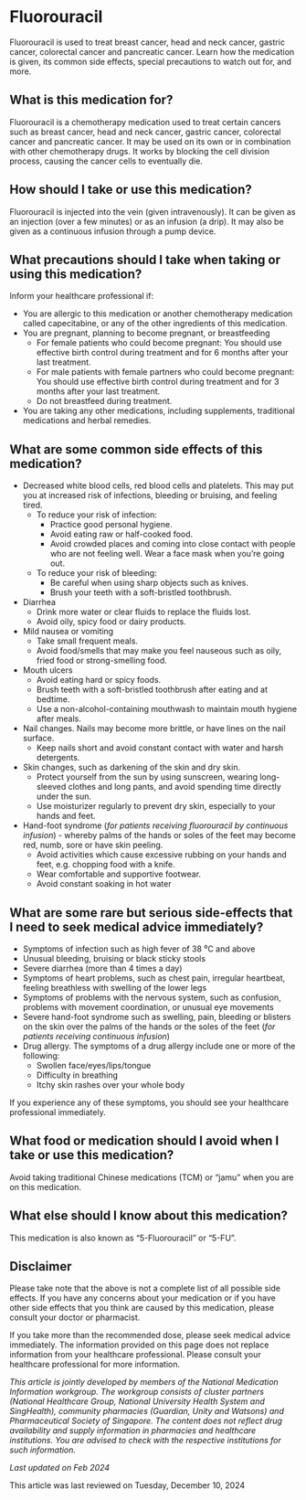 # Fluorouracil

Fluorouracil is used to treat breast cancer, head and neck cancer, gastric cancer, colorectal cancer and pancreatic cancer. Learn how the medication is given, its common side effects, special precautions to watch out for, and more.

What is this medication for?
----------------------------

Fluorouracil is a chemotherapy medication used to treat certain cancers such as breast cancer, head and neck cancer, gastric cancer, colorectal cancer and pancreatic cancer. It may be used on its own or in combination with other chemotherapy drugs. It works by blocking the cell division process, causing the cancer cells to eventually die.

How should I take or use this medication?
-----------------------------------------

Fluorouracil is injected into the vein (given intravenously). It can be given as an injection (over a few minutes) or as an infusion (a drip). It may also be given as a continuous infusion through a pump device.

What precautions should I take when taking or using this medication?
--------------------------------------------------------------------

Inform your healthcare professional if:

* You are allergic to this medication or another chemotherapy medication called capecitabine, or any of the other ingredients of this medication.
* You are pregnant, planning to become pregnant, or breastfeeding
  + For female patients who could become pregnant: You should use effective birth control during treatment and for 6 months after your last treatment.
  + For male patients with female partners who could become pregnant: You should use effective birth control during treatment and for 3 months after your last treatment.
  + Do not breastfeed during treatment.
* You are taking any other medications, including supplements, traditional medications and herbal remedies.

What are some common side effects of this medication?
-----------------------------------------------------

* Decreased white blood cells, red blood cells and platelets. This may put you at increased risk of infections, bleeding or bruising, and feeling tired. 
  + To reduce your risk of infection:
    - Practice good personal hygiene.
    - Avoid eating raw or half-cooked food.
    - Avoid crowded places and coming into close contact with people who are not feeling well. Wear a face mask when you’re going out.
  + To reduce your risk of bleeding:
    - Be careful when using sharp objects such as knives.
    - Brush your teeth with a soft-bristled toothbrush.
* Diarrhea
  + Drink more water or clear fluids to replace the fluids lost.
  + Avoid oily, spicy food or dairy products.
* Mild nausea or vomiting
  + Take small frequent meals.
  + Avoid food/smells that may make you feel nauseous such as oily, fried food or strong-smelling food.
* Mouth ulcers
  + Avoid eating hard or spicy foods.
  + Brush teeth with a soft-bristled toothbrush after eating and at bedtime.
  + Use a non-alcohol-containing mouthwash to maintain mouth hygiene after meals.
* Nail changes. Nails may become more brittle, or have lines on the nail surface.
  + Keep nails short and avoid constant contact with water and harsh detergents.
* Skin changes, such as darkening of the skin and dry skin. 
  + Protect yourself from the sun by using sunscreen, wearing long-sleeved clothes and long pants, and avoid spending time directly under the sun.
  + Use moisturizer regularly to prevent dry skin, especially to your hands and feet.
* Hand-foot syndrome (*for patients receiving fluorouracil by continuous infusion*) - whereby palms of the hands or soles of the feet may become red, numb, sore or have skin peeling.
  + Avoid activities which cause excessive rubbing on your hands and feet, e.g. chopping food with a knife.
  + Wear comfortable and supportive footwear.
  + Avoid constant soaking in hot water

What are some rare but serious side-effects that I need to seek medical advice immediately?
-------------------------------------------------------------------------------------------

* Symptoms of infection such as high fever of 38 ⁰C and above
* Unusual bleeding, bruising or black sticky stools
* Severe diarrhea (more than 4 times a day)
* Symptoms of heart problems, such as chest pain, irregular heartbeat, feeling breathless with swelling of the lower legs
* Symptoms of problems with the nervous system, such as confusion, problems with movement coordination, or unusual eye movements
* Severe hand-foot syndrome such as swelling, pain, bleeding or blisters on the skin over the palms of the hands or the soles of the feet (*for patients receiving continuous infusion*)
* Drug allergy. The symptoms of a drug allergy include one or more of the following:
  + Swollen face/eyes/lips/tongue
  + Difficulty in breathing
  + Itchy skin rashes over your whole body

If you experience any of these symptoms, you should see your healthcare professional immediately.

What food or medication should I avoid when I take or use this medication?
--------------------------------------------------------------------------

Avoid taking traditional Chinese medications (TCM) or “jamu” when you are on this medication.

What else should I know about this medication?
----------------------------------------------

This medication is also known as “5-Fluorouracil” or “5-FU”.

Disclaimer
----------

Please take note that the above is not a complete list of all possible side effects. If you have any concerns about your medication or if you have other side effects that you think are caused by this medication, please consult your doctor or pharmacist.

If you take more than the recommended dose, please seek medical advice immediately. The information provided on this page does not replace information from your healthcare professional. Please consult your healthcare professional for more information.

*This article is jointly developed by members of the National Medication Information workgroup. The workgroup consists of cluster partners (National Healthcare Group, National University Health System and SingHealth), community pharmacies (Guardian, Unity and Watsons) and Pharmaceutical Society of Singapore. The content does not reflect drug availability and supply information in pharmacies and healthcare institutions. You are advised to check with the respective institutions for such information.*

*Last updated on Feb 2024*

This article was last reviewed on
Tuesday, December 10, 2024